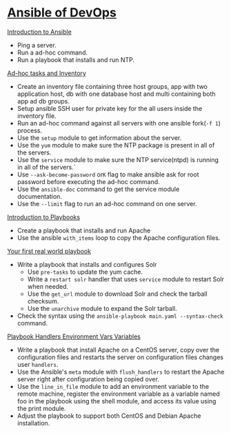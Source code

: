 # [Ansible of DevOps](https://www.ansiblefordevops.com/)

[Introduction to Ansible](00-introduction-to-ansible)

- Ping a server.
- Run a ad-hoc command.
- Run a playbook that installs and run NTP.

[Ad-hoc tasks and Inventory](01-ad-hoc-tasks-and-inventory)

- Create an inventory file containing three host groups, app with two application host, db with one database host and multi containing both app ad db groups.
- Setup ansible SSH user for private key for the all users inside the inventory file.
- Run an ad-hoc command against all servers with one ansible fork(`-f 1`) process.
- Use the `setup` module to get information about the server.
- Use the `yum` module to make sure the NTP package is present in all of the servers.
- Use the `service` module to make sure the NTP service(ntpd) is running in all of the servers.`
- Use `--ask-become-password` or`K` flag to make ansible ask for root password before executing the ad-hoc command.
- Use the `ansible-doc` command to get the service module documentation.
- Use the `--limit` flag to run an ad-hoc command on one server.

[Introduction to Playbooks](02-introduction-to-playbooks)

- Create a playbook that installs and run Apache
- Use the ansible `with_items` loop to copy the Apache configuration files.

[Your first real world playbook](03-your-first-real-world-playbook)

- Write a playbook that installs and configures Solr
  - Use `pre-tasks` to update the yum cache.
  - Write a `restart solr` handler that uses `service` module to restart Solr when needed.
  - Use the `get_url` module to download Solr and check the tarball checksum.
  - Use the `unarchive` module to expand the Solr tarball.
- Check the syntax using the `ansible-playbook main.yaml --syntax-check` command.

[Playbook Handlers Environment Vars Variables](04-playbook-handlers-environment-vars-variables)

- Write a playbook that install Apache on a CentOS server, copy over the configuration files and restarts the server on configuration files changes user `handlers`.
- Use the Ansible's `meta` module with `flush_handlers` to restart the Apache server right after configuration being copied over.
- Use the `line_in_file` module to add an environment variable to the remote machine, register the environment variable as a variable named foo in the playbook using the shell module, and access its value using the print module.
- Adjust the playbook to support both CentOS and Debian Apache installation.
